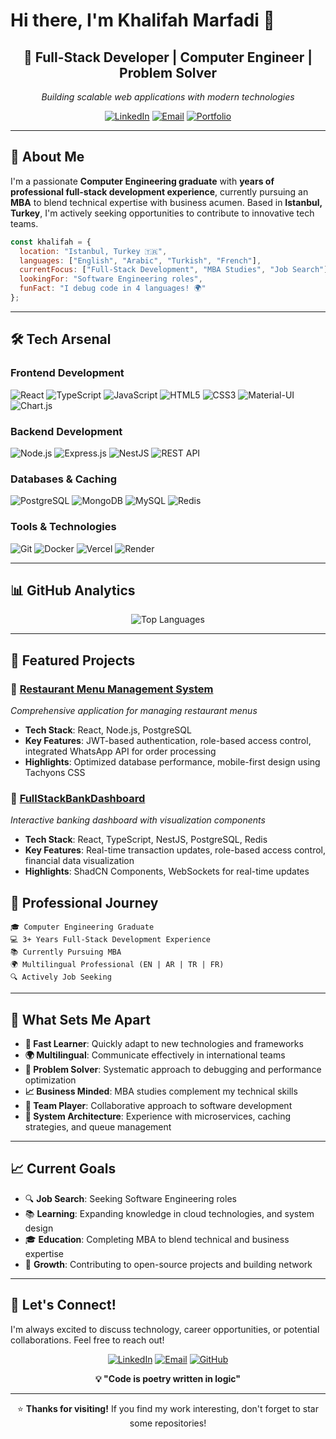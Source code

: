 
# Hi there, I'm Khalifah Marfadi 👋

<div align="center">

## 🚀 Full-Stack Developer | Computer Engineer | Problem Solver

*Building scalable web applications with modern technologies*

[![LinkedIn](https://img.shields.io/badge/LinkedIn-0077B5?style=for-the-badge&logo=linkedin&logoColor=white)](https://linkedin.com/in/kmarfadi)
[![Email](https://img.shields.io/badge/Email-D14836?style=for-the-badge&logo=gmail&logoColor=white)](mailto:khalifahmarfadi@gmail.com)
[![Portfolio](https://img.shields.io/badge/Portfolio-000000?style=for-the-badge&logo=About.me&logoColor=white)](#)

</div>

---

## 🎯 About Me

I'm a passionate **Computer Engineering graduate** with **years of professional full-stack development experience**, currently pursuing an **MBA** to blend technical expertise with business acumen. Based in **Istanbul, Turkey**, I'm actively seeking opportunities to contribute to innovative tech teams.

```javascript
const khalifah = {
  location: "Istanbul, Turkey 🇹🇷",
  languages: ["English", "Arabic", "Turkish", "French"],
  currentFocus: ["Full-Stack Development", "MBA Studies", "Job Search"],
  lookingFor: "Software Engineering roles",
  funFact: "I debug code in 4 languages! 🌍"
};
```

---

## 🛠️ Tech Arsenal

### **Frontend Development**
![React](https://img.shields.io/badge/React-20232A?style=for-the-badge&logo=react&logoColor=61DAFB)
![TypeScript](https://img.shields.io/badge/TypeScript-007ACC?style=for-the-badge&logo=typescript&logoColor=white)
![JavaScript](https://img.shields.io/badge/JavaScript-F7DF1E?style=for-the-badge&logo=javascript&logoColor=black)
![HTML5](https://img.shields.io/badge/HTML5-E34F26?style=for-the-badge&logo=html5&logoColor=white)
![CSS3](https://img.shields.io/badge/CSS3-1572B6?style=for-the-badge&logo=css3&logoColor=white)
![Material-UI](https://img.shields.io/badge/Material--UI-0081CB?style=for-the-badge&logo=material-ui&logoColor=white)
![Chart.js](https://img.shields.io/badge/Chart.js-FF6384?style=for-the-badge&logo=chart.js&logoColor=white)

### **Backend Development**
![Node.js](https://img.shields.io/badge/Node.js-43853D?style=for-the-badge&logo=node.js&logoColor=white)
![Express.js](https://img.shields.io/badge/Express.js-404D59?style=for-the-badge)
![NestJS](https://img.shields.io/badge/NestJS-E0234E?style=for-the-badge&logo=nestjs&logoColor=white)
![REST API](https://img.shields.io/badge/REST-02569B?style=for-the-badge&logo=rest&logoColor=white)

### **Databases & Caching**
![PostgreSQL](https://img.shields.io/badge/PostgreSQL-4169E1?style=for-the-badge&logo=postgresql&logoColor=white)
![MongoDB](https://img.shields.io/badge/MongoDB-47A248?style=for-the-badge&logo=mongodb&logoColor=white)
![MySQL](https://img.shields.io/badge/MySQL-005C79?style=for-the-badge&logo=mysql&logoColor=white)
![Redis](https://img.shields.io/badge/Redis-DC382D?style=for-the-badge&logo=redis&logoColor=white)

### **Tools & Technologies**
![Git](https://img.shields.io/badge/Git-F05032?style=for-the-badge&logo=git&logoColor=white)
![Docker](https://img.shields.io/badge/Docker-2496ED?style=for-the-badge&logo=docker&logoColor=white)
![Vercel](https://img.shields.io/badge/Vercel-000000?style=for-the-badge&logo=vercel&logoColor=white)
![Render](https://img.shields.io/badge/Render-0D1117?style=for-the-badge&logo=render&logoColor=white)

---

## 📊 GitHub Analytics

<div align="center">

![Top Languages](https://github-readme-stats.vercel.app/api/top-langs/?username=kmarfadi&layout=compact&theme=tokyonight&hide_border=true&bg_color=0D1117)

</div>

---

## 🚀 Featured Projects

### 🌟 [Restaurant Menu Management System](https://github.com/kmarfadi/RestaurauntMenu-client)
*Comprehensive application for managing restaurant menus*
- **Tech Stack**: React, Node.js, PostgreSQL
- **Key Features**: JWT-based authentication, role-based access control, integrated WhatsApp API for order processing
- **Highlights**: Optimized database performance, mobile-first design using Tachyons CSS

### 💼 [FullStackBankDashboard](https://github.com/kmarfadi/FullStackBankDashboard)
*Interactive banking dashboard with visualization components*
- **Tech Stack**: React, TypeScript, NestJS, PostgreSQL, Redis
- **Key Features**: Real-time transaction updates, role-based access control, financial data visualization
- **Highlights**: ShadCN Components, WebSockets for real-time updates


## 💼 Professional Journey

```
🎓 Computer Engineering Graduate
💻 3+ Years Full-Stack Development Experience
📚 Currently Pursuing MBA
🌍 Multilingual Professional (EN | AR | TR | FR)
🔍 Actively Job Seeking 
```

---

## 🌟 What Sets Me Apart

- **🚀 Fast Learner**: Quickly adapt to new technologies and frameworks
- **🌍 Multilingual**: Communicate effectively in international teams
- **🎯 Problem Solver**: Systematic approach to debugging and performance optimization
- **📈 Business Minded**: MBA studies complement my technical skills
- **🤝 Team Player**: Collaborative approach to software development
- **🔄 System Architecture**: Experience with microservices, caching strategies, and queue management

---

## 📈 Current Goals

- 🔍 **Job Search**: Seeking Software Engineering roles
- 📚 **Learning**: Expanding knowledge in cloud technologies, and system design
- 🎓 **Education**: Completing MBA to blend technical and business expertise
- 🌱 **Growth**: Contributing to open-source projects and building network

---

## 💬 Let's Connect!

I'm always excited to discuss technology, career opportunities, or potential collaborations. Feel free to reach out!

<div align="center">

[![LinkedIn](https://img.shields.io/badge/LinkedIn-Connect-0077B5?style=for-the-badge&logo=linkedin)](https://linkedin.com/in/kmarfadi)
[![Email](https://img.shields.io/badge/Email-Contact-D14836?style=for-the-badge&logo=gmail)](mailto:khalifahmarfadi@gmail.com)
[![GitHub](https://img.shields.io/badge/GitHub-Follow-181717?style=for-the-badge&logo=github)](https://github.com/kmarfadi)

**💡 "Code is poetry written in logic"**

---

⭐ **Thanks for visiting!** If you find my work interesting, don't forget to star some repositories!

</div>

